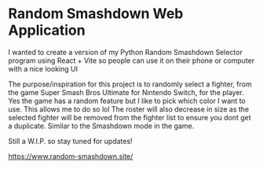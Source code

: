 # Random Smashdown Web Application

I wanted to create a version of my Python Random Smashdown Selector program using React + Vite so people can use it on their phone or computer with a nice looking UI

The purpose/inspiration for this project is to randomly select a fighter, from the game Super Smash Bros Ultimate for Nintendo Switch, for the player.
Yes the game has a random feature but I like to pick which color I want to use. This allows me to do so lol
The roster will also decrease in size as the selected fighter will be removed from the fighter list to ensure you dont get a duplicate. Similar to the Smashdown mode in the game.

Still a W.I.P. so stay tuned for updates!

https://www.random-smashdown.site/

